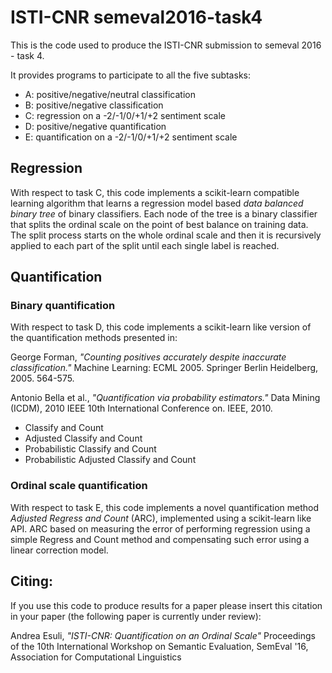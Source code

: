 # ISTI-CNR semeval2016-task4

This is the code used to produce the ISTI-CNR submission to semeval 2016 - task 4.

It provides programs to participate to all the five subtasks:
- A: positive/negative/neutral classification
- B: positive/negative classification
- C: regression on a -2/-1/0/+1/+2 sentiment scale
- D: positive/negative quantification
- E: quantification on a -2/-1/0/+1/+2 sentiment scale

## Regression

With respect to task C, this code implements a scikit-learn compatible learning algorithm that learns a regression model based _data balanced binary tree_ of binary classifiers.
Each node of the tree is a binary classifier that splits the ordinal scale on the point of best balance on training data.
The split process starts on the whole ordinal scale and then it is recursively applied to each part of the split until each single label is reached.

## Quantification

### Binary quantification

With respect to task D, this code implements a scikit-learn like version of the quantification methods presented in:

George Forman,
_"Counting positives accurately despite inaccurate classification."_
Machine Learning: ECML 2005. Springer Berlin Heidelberg, 2005. 564-575.

Antonio Bella et al.,
_"Quantification via probability estimators."_
Data Mining (ICDM), 2010 IEEE 10th International Conference on. IEEE, 2010.

- Classify and Count
- Adjusted Classify and Count
- Probabilistic Classify and Count
- Probabilistic Adjusted Classify and Count

### Ordinal scale quantification

With respect to task E, this code implements a novel quantification method _Adjusted Regress and Count_ (ARC), implemented using a scikit-learn like API.
 ARC based on measuring the error of performing regression using a simple Regress and Count method and compensating such error using a linear correction model.

## Citing:

If you use this code to produce results for a paper please insert this citation in your paper (the following paper is currently under review):

Andrea Esuli,
_"ISTI-CNR: Quantification on an Ordinal Scale"_
Proceedings of the 10th International Workshop on Semantic Evaluation, SemEval '16,
Association for Computational Linguistics

